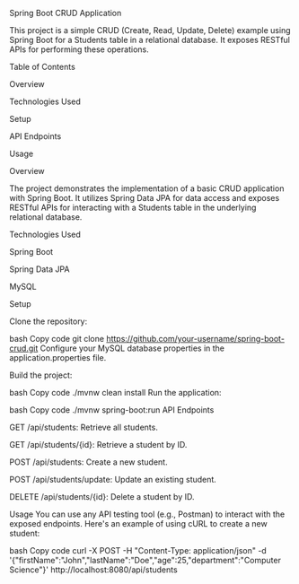 Spring Boot CRUD Application

This project is a simple CRUD (Create, Read, Update, Delete) example using Spring Boot for a Students table in a relational database. It exposes RESTful APIs for performing these operations.

Table of Contents

Overview

Technologies Used

Setup

API Endpoints

Usage


Overview

The project demonstrates the implementation of a basic CRUD application with Spring Boot. It utilizes Spring Data JPA for data access and exposes RESTful APIs for interacting with a Students table in the underlying relational database.

Technologies Used

Spring Boot

Spring Data JPA

MySQL

Setup


Clone the repository:

bash
Copy code
git clone https://github.com/your-username/spring-boot-crud.git
Configure your MySQL database properties in the application.properties file.

Build the project:

bash
Copy code
./mvnw clean install
Run the application:


bash
Copy code
./mvnw spring-boot:run
API Endpoints

GET /api/students: Retrieve all students.

GET /api/students/{id}: Retrieve a student by ID.

POST /api/students: Create a new student.

POST /api/students/update: Update an existing student.

DELETE /api/students/{id}: Delete a student by ID.

Usage
You can use any API testing tool (e.g., Postman) to interact with the exposed endpoints. Here's an example of using cURL to create a new student:

bash
Copy code
curl -X POST -H "Content-Type: application/json" -d '{"firstName":"John","lastName":"Doe","age":25,"department":"Computer Science"}' http://localhost:8080/api/students




